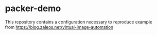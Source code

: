 # packer-demo

This repository contains a configuration necessary to reproduce example from https://blog.zaleos.net/virtual-image-automation
